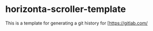 # horizonta-scroller-template
This is a template for generating a git history for 
[https://gitlab.com/